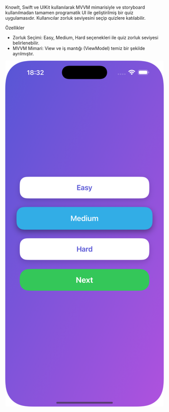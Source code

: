 KnowIt, Swift ve UIKit kullanılarak MVVM mimarisiyle ve storyboard kullanılmadan tamamen programatik UI ile geliştirilmiş bir quiz uygulamasıdır. Kullanıcılar zorluk seviyesini seçip quizlere katılabilir.

Özellikler

- Zorluk Seçimi: Easy, Medium, Hard seçenekleri ile quiz zorluk seviyesi belirlenebilir.
- MVVM Mimari: View ve iş mantığı (ViewModel) temiz bir şekilde ayrılmıştır.


<img src="Screenshots/ss1.png" alt="Ekran Görüntüsü" width="600" />
